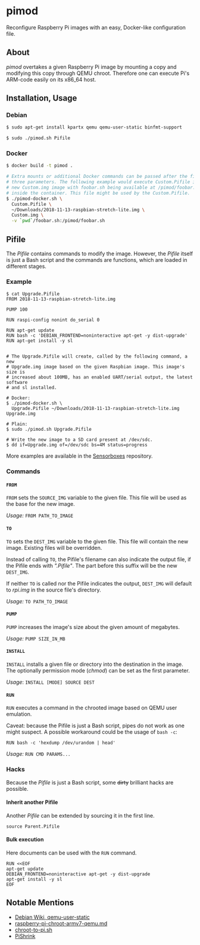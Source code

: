 # pimod
Reconfigure Raspberry Pi images with an easy, Docker-like configuration file.


## About
*pimod* overtakes a given Raspberry Pi image by mounting a copy and modifying
this copy through QEMU chroot. Therefore one can execute Pi's ARM-code easily
on its x86\_64 host.


## Installation, Usage
### Debian
```bash
$ sudo apt-get install kpartx qemu qemu-user-static binfmt-support

$ sudo ./pimod.sh Pifile
```


### Docker
```bash
$ docker build -t pimod .

# Extra mounts or additional Docker commands can be passed after the first
# three parameters. The following example would execute Custom.Pifile into the
# new Custom.img image with foobar.sh being available at /pimod/foobar.sh
# inside the container. This file might be used by the Custom.Pifile.
$ ./pimod-docker.sh \
  Custom.Pifile \
  ~/Downloads/2018-11-13-raspbian-stretch-lite.img \
  Custom.img \
  -v `pwd`/foobar.sh:/pimod/foobar.sh
```


## Pifile
The *Pifile* contains commands to modify the image. However, the *Pifile*
itself is just a Bash script and the commands are functions, which are loaded
in different stages.


### Example
```
$ cat Upgrade.Pifile
FROM 2018-11-13-raspbian-stretch-lite.img

PUMP 100

RUN raspi-config nonint do_serial 0

RUN apt-get update
RUN bash -c 'DEBIAN_FRONTEND=noninteractive apt-get -y dist-upgrade'
RUN apt-get install -y sl


# The Upgrade.Pifile will create, called by the following command, a new
# Upgrade.img image based on the given Raspbian image. This image's size is
# increased about 100MB, has an enabled UART/serial output, the latest software
# and sl installed.

# Docker:
$ ./pimod-docker.sh \
  Upgrade.Pifile ~/Downloads/2018-11-13-raspbian-stretch-lite.img Upgrade.img

# Plain:
$ sudo ./pimod.sh Upgrade.Pifile

# Write the new image to a SD card present at /dev/sdc.
$ dd if=Upgrade.img of=/dev/sdc bs=4M status=progress
```

More examples are available in the
[Sensorboxes](https://github.com/Nature40/Sensorboxes) repository.


### Commands
#### `FROM`
`FROM` sets the `SOURCE_IMG` variable to the given file. This file will be
used as the base for the new image.

*Usage:* `FROM PATH_TO_IMAGE`


#### `TO`
`TO` sets the `DEST_IMG` variable to the given file. This file will contain
the new image. Existing files will be overridden.

Instead of calling `TO`, the Pifile's filename can also indicate the output
file, if the Pifile ends with *".Pifile"*. The part before this suffix will be
the new `DEST_IMG`.

If neither `TO` is called nor the Pifile indicates the output, `DEST_IMG` will
default to *rpi.img* in the source file's directory.

*Usage:* `TO PATH_TO_IMAGE`


#### `PUMP`
`PUMP` increases the image's size about the given amount of megabytes.

*Usage:* `PUMP SIZE_IN_MB`


#### `INSTALL`
`INSTALL` installs a given file or directory into the destination in the
image. The optionally permission mode (*chmod*) can be set as the first
parameter.

*Usage*: `INSTALL [MODE] SOURCE DEST`


#### `RUN`
`RUN` executes a command in the chrooted image based on QEMU user emulation.

Caveat: because the Pifile is just a Bash script, pipes do not work as one
might suspect. A possible workaround could be the usage of `bash -c`:

```
RUN bash -c 'hexdump /dev/urandom | head'
```

*Usage:* `RUN CMD PARAMS...`


### Hacks
Because the *Pifile* is just a Bash script, some ~~dirty~~ brilliant hacks
are possible.


#### Inherit another Pifile
Another *Pifile* can be extended by sourcing it in the first line.

```
source Parent.Pifile
```


#### Bulk execution
Here documents can be used with the `RUN` command.

```
RUN <<EOF
apt-get update
DEBIAN_FRONTEND=noninteractive apt-get -y dist-upgrade
apt-get install -y sl
EOF
```


## Notable Mentions
- [Debian Wiki, qemu-user-static](https://wiki.debian.org/RaspberryPi/qemu-user-static)
- [raspberry-pi-chroot-armv7-qemu.md ](https://gist.github.com/jkullick/9b02c2061fbdf4a6c4e8a78f1312a689)
- [chroot-to-pi.sh](https://gist.github.com/htruong/7df502fb60268eeee5bca21ef3e436eb)
- [PiShrink](https://github.com/Drewsif/PiShrink)
